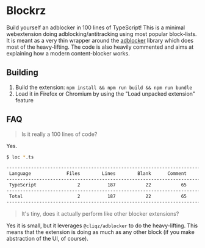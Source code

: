 # Blockrz

Build yourself an adblocker in 100 lines of TypeScript! This is
a minimal webextension doing adblocking/antitracking using most
popular block-lists. It is meant as a very thin wrapper around the
[adblocker](https://github.com/cliqz-oss/adblocker) library which does
most of the heavy-lifting. The code is also heavily commented and aims
at explaining how a modern content-blocker works.

## Building

1. Build the extension: `npm install && npm run build && npm run bundle`
2. Load it in Firefox or Chromium by using the "Load unpacked extension" feature

## FAQ

> Is it really a 100 lines of code?

Yes.

```sh
$ loc *.ts

--------------------------------------------------------------------------------
 Language             Files        Lines        Blank      Comment         Code
--------------------------------------------------------------------------------
 TypeScript               2          187           22           65          100
--------------------------------------------------------------------------------
 Total                    2          187           22           65          100
--------------------------------------------------------------------------------
```

> It's tiny, does it actually perform like other blocker extensions?

Yes it is small, but it leverages `@cliqz/adblocker` to do the heavy-lifting.
This means that the extension is doing as much as any other block (if you make
abstraction of the UI, of course).
